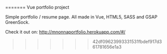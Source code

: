 =======
Vue portfolio project

Simple portfolio / resume page. All made in Vue, HTML5, SASS and GSAP GreenSock.

Check it out on: http://mnonnaportfolio.herokuapp.com/#/
>>>>>>> 42df09623993331531fbdef917d361781656e1a3
